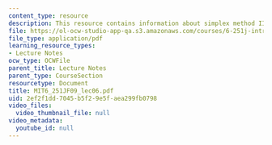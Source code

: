 ```yaml
---
content_type: resource
description: This resource contains information about simplex method II.
file: https://ol-ocw-studio-app-qa.s3.amazonaws.com/courses/6-251j-introduction-to-mathematical-programming-fall-2009/2ef2f1dd7045b5f29e5faea299fb0798_MIT6_251JF09_lec06.pdf
file_type: application/pdf
learning_resource_types:
- Lecture Notes
ocw_type: OCWFile
parent_title: Lecture Notes
parent_type: CourseSection
resourcetype: Document
title: MIT6_251JF09_lec06.pdf
uid: 2ef2f1dd-7045-b5f2-9e5f-aea299fb0798
video_files:
  video_thumbnail_file: null
video_metadata:
  youtube_id: null
---
```

